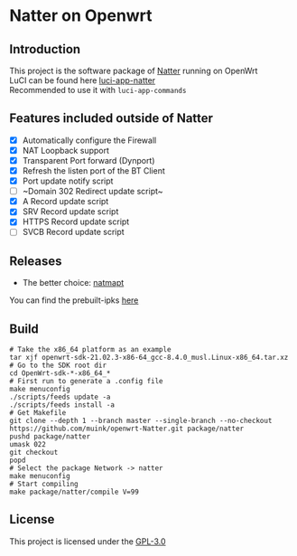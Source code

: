 Natter on Openwrt
=================

## Introduction
This project is the software package of [Natter][] running on OpenWrt  
LuCI can be found here [luci-app-natter](https://github.com/muink/luci-app-natter)  
Recommended to use it with `luci-app-commands`

## Features included outside of Natter
- [x] Automatically configure the Firewall
- [x] NAT Loopback support
- [x] Transparent Port forward (Dynport)
- [x] Refresh the listen port of the BT Client
- [x] Port update notify script
- [ ] ~Domain 302 Redirect update script~
- [x] A Record update script
- [x] SRV Record update script
- [x] HTTPS Record update script
- [ ] SVCB Record update script

## Releases

- The better choice: [natmapt][]

You can find the prebuilt-ipks [here](https://fantastic-packages.github.io/packages/)

## Build

```shell
# Take the x86_64 platform as an example
tar xjf openwrt-sdk-21.02.3-x86-64_gcc-8.4.0_musl.Linux-x86_64.tar.xz
# Go to the SDK root dir
cd OpenWrt-sdk-*-x86_64_*
# First run to generate a .config file
make menuconfig
./scripts/feeds update -a
./scripts/feeds install -a
# Get Makefile
git clone --depth 1 --branch master --single-branch --no-checkout https://github.com/muink/openwrt-Natter.git package/natter
pushd package/natter
umask 022
git checkout
popd
# Select the package Network -> natter
make menuconfig
# Start compiling
make package/natter/compile V=99
```

## License
This project is licensed under the [GPL-3.0](https://www.gnu.org/licenses/gpl-3.0.html)

  [natmapt]: https://github.com/muink/openwrt-natmapt
  [Natter]: https://github.com/MikeWang000000/Natter
